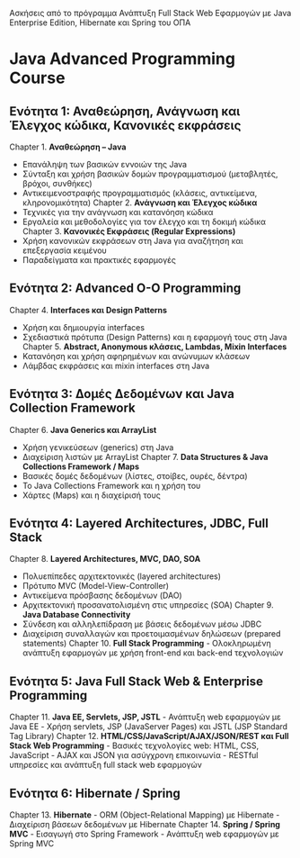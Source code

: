 Ασκήσεις από το πρόγραμμα Ανάπτυξη Full Stack Web Εφαρμογών με Java Enterprise Edition, Hibernate και Spring του ΟΠΑ

# Java Advanced Programming Course

## Ενότητα 1: Αναθεώρηση, Ανάγνωση και Έλεγχος κώδικα, Κανονικές εκφράσεις
Chapter 1. **Αναθεώρηση – Java**
   - Επανάληψη των βασικών εννοιών της Java
   - Σύνταξη και χρήση βασικών δομών προγραμματισμού (μεταβλητές, βρόχοι, συνθήκες)
   - Αντικειμενοστραφής προγραμματισμός (κλάσεις, αντικείμενα, κληρονομικότητα)
Chapter 2. **Ανάγνωση και Έλεγχος κώδικα**
   - Τεχνικές για την ανάγνωση και κατανόηση κώδικα
   - Εργαλεία και μεθοδολογίες για τον έλεγχο και τη δοκιμή κώδικα
Chapter 3. **Κανονικές Εκφράσεις (Regular Expressions)**
   - Χρήση κανονικών εκφράσεων στη Java για αναζήτηση και επεξεργασία κειμένου
   - Παραδείγματα και πρακτικές εφαρμογές

## Ενότητα 2: Advanced O-O Programming
Chapter 4. **Interfaces και Design Patterns**
   - Χρήση και δημιουργία interfaces
   - Σχεδιαστικά πρότυπα (Design Patterns) και η εφαρμογή τους στη Java
Chapter 5. **Abstract, Anonymous κλάσεις, Lambdas, Mixin Interfaces**
   - Κατανόηση και χρήση αφηρημένων και ανώνυμων κλάσεων
   - Λάμβδας εκφράσεις και mixin interfaces στη Java

## Ενότητα 3: Δομές Δεδομένων και Java Collection Framework
Chapter 6. **Java Generics και ArrayList**
   - Χρήση γενικεύσεων (generics) στη Java
   - Διαχείριση λιστών με ArrayList
Chapter 7. **Data Structures & Java Collections Framework / Maps**
   - Βασικές δομές δεδομένων (λίστες, στοίβες, ουρές, δέντρα)
   - Το Java Collections Framework και η χρήση του
   - Χάρτες (Maps) και η διαχείρισή τους

## Ενότητα 4: Layered Architectures, JDBC, Full Stack
Chapter 8. **Layered Architectures, MVC, DAO, SOA**
   - Πολυεπίπεδες αρχιτεκτονικές (layered architectures)
   - Πρότυπο MVC (Model-View-Controller)
   - Αντικείμενα πρόσβασης δεδομένων (DAO)
   - Αρχιτεκτονική προσανατολισμένη στις υπηρεσίες (SOA)
Chapter 9. **Java Database Connectivity**
   - Σύνδεση και αλληλεπίδραση με βάσεις δεδομένων μέσω JDBC
   - Διαχείριση συναλλαγών και προετοιμασμένων δηλώσεων (prepared statements)
Chapter 10. **Full Stack Programming**
    - Ολοκληρωμένη ανάπτυξη εφαρμογών με χρήση front-end και back-end τεχνολογιών

## Ενότητα  5: Java Full Stack Web & Enterprise Programming
Chapter 11. **Java EE, Servlets, JSP, JSTL**
    - Ανάπτυξη web εφαρμογών με Java EE
    - Χρήση servlets, JSP (JavaServer Pages) και JSTL (JSP Standard Tag Library)
Chapter 12. **HTML/CSS/JavaScript/AJAX/JSON/REST και Full Stack Web Programming**
    - Βασικές τεχνολογίες web: HTML, CSS, JavaScript
    - AJAX και JSON για ασύγχρονη επικοινωνία
    - RESTful υπηρεσίες και ανάπτυξη full stack web εφαρμογών

## Ενότητα 6: Hibernate / Spring
Chapter 13. **Hibernate**
    - ORM (Object-Relational Mapping) με Hibernate
    - Διαχείριση βάσεων δεδομένων με Hibernate
Chapter 14. **Spring / Spring MVC**
    - Εισαγωγή στο Spring Framework
    - Ανάπτυξη web εφαρμογών με Spring MVC

